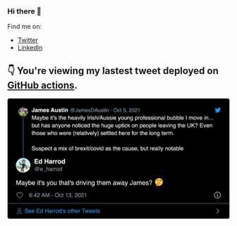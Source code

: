 ### Hi there 👋

Find me on:
- [Twitter](https://twitter.com/e_harrod)
- [LinkedIn](https://www.linkedin.com/in/edward-harrod)

:point_down: You're viewing my lastest tweet deployed on [GitHub actions](https://github.com/echarrod/echarrod).  
- 
<div align="middle">
	<img src="https://github.com/echarrod/echarrod/blob/master/tweet.png" width="600">    
</div>
